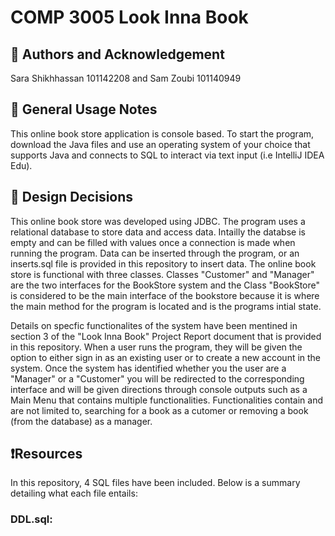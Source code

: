 # COMP 3005 Look Inna Book

## 👥 Authors and Acknowledgement 
Sara Shikhhassan 101142208 and Sam Zoubi 101140949

## 🚀 General Usage Notes
This online book store application is console based. To start the program, download the Java files and use an operating system of your choice
that supports Java and connects to SQL to interact via text input (i.e IntelliJ IDEA Edu). 

## 📝 Design Decisions
This online book store was developed using JDBC. The program uses a relational database to store data and access data. Intailly the databse is empty and can be filled with values once a connection is made when running the program. Data can be inserted through the program, or an inserts.sql file is provided in this repository to insert data. The online book store is functional with three classes. Classes "Customer" and "Manager" are the two interfaces for the BookStore system and the Class "BookStore" is considered to be the main interface of the bookstore because it is where the main method for the program is located and is the programs intial state. 

Details on specfic functionalites of the system have been mentined in section 3 of the "Look Inna Book" Project Report document that is provided in this repository. When a user runs the program, they will be given the option to either sign in as an existing user or to create a new account in the system. Once the system has identified whether you the user are a "Manager" or a "Customer" you will be redirected to the corresponding interface and will be given directions through console outputs such as a Main Menu that contains multiple functionalities. Functionalities contain and are not limited to, searching for a book as a cutomer or removing a book (from the database) as a manager.

## ❗️Resources
In this repository, 4 SQL files have been included. Below is a summary detailing what each file entails:
### DDL.sql:



